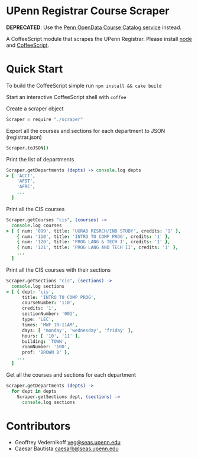 UPenn Registrar Course Scraper
================

**DEPRECATED**: Use the [Penn OpenData Course Catalog service](https://esb.isc-seo.upenn.edu/8091/documentation/#coursecatalogsearchservice) instead.

A CoffeeScript module that scrapes the UPenn Registrar. Please install [node](http://nodejs.org) and [CoffeeScript](http://coffeescript.org).

# Quick Start

To build the CoffeeScript simple run `npm install && cake build`

Start an interactive CoffeeScript shell with `coffee`

Create a scraper object
``` coffeescript
Scraper = require "./scraper"
```

Export all the courses and sections for each department to JSON (registrar.json)
``` coffeescript
Scraper.toJSON()
```

Print the list of departments
``` coffeescript
Scraper.getDepartments (depts) -> console.log depts
> [ 'ACCT',
    'AFST',
    'AFRC',
    ...
  ]
```

Print all the CIS courses
``` coffeescript
Scraper.getCourses "cis", (courses) ->
  console.log courses
> [ { num: '099', title: 'UGRAD RESRCH/IND STUDY', credits: '1' },
    { num: '110', title: 'INTRO TO COMP PROG', credits: '1' },
    { num: '120', title: 'PROG LANG & TECH I', credits: '1' },
    { num: '121', title: 'PROG LANG AND TECH II', credits: '1' },
    ...
  ]
```

Print all the CIS courses with their sections
``` coffeescript
Scraper.getSections "cis", (sections) ->
  console.log sections
> [ { dept: 'cis',
      title: 'INTRO TO COMP PROG',
      courseNumber: '110',
      credits: '1',
      sectionNumber: '001',
      type: 'LEC',
      times: 'MWF 10-11AM',
      days: [ 'monday', 'wednesday', 'friday' ],
      hours: [ '10', '11' ],
      building: 'TOWN',
      roomNumber: '100',
      prof: 'BROWN B' },
    ...
  ]
```

Get all the courses and sections for each department
``` coffeescript
Scraper.getDepartments (depts) ->
  for dept in depts
    Scraper.getSections dept, (sections) ->
      console.log sections
```

# Contributors

- Geoffrey Vedernikoff <veg@seas.upenn.edu>
- Caesar Bautista <caesarb@seas.upenn.edu>
